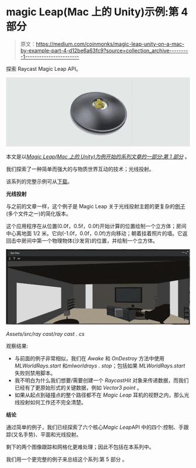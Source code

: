# magic Leap(Mac 上的 Unity)示例:第 4 部分

> 原文：<https://medium.com/coinmonks/magic-leap-unity-on-a-mac-by-example-part-4-d12be6a63fc9?source=collection_archive---------1----------------------->

探索 Raycast Magic Leap API。

![](img/1ed814fbd867a6bff5e7e4178a8ef51a.png)

本文是以[*Magic Leap(Mac 上的 Unity)为例开始的系列文章的一部分:第 1 部分*](/@johntucker_48673/magic-leap-unity-on-a-mac-by-example-part-1-fc3188f0e964) 。

我们探索了一种简单而强大的与物质世界互动的技术；光线投射。

该系列的完整示例可从[下载](https://github.com/larkintuckerllc/magic-leap-patterns)。

**光线投射**

与之前的文章一样，这个例子是 Magic Leap 关于光线投射主题的更复杂的[例子](https://github.com/larkintuckerllc/magic-leap-patterns/blob/master/Assets/MagicLeap/CoreComponents/BaseRaycast.cs)(多个文件之一)的简化版本。

这个应用程序在从位置(0.0f，0.5f，0.0f)开始计算的位置绘制一个立方体；房间中心离地面 1/2 米。它向(-1.0f，0.0f，0.0f)方向移动；朝着挂着照片的墙。它返回击中房间中第一个物理物体(沙发背)的位置，并绘制一个立方体。

![](img/c4e04c5e052f56889a7dff3aea5cadae.png)

*Assets/src/ray cast/ray cast . cs*

观察结果:

*   与前面的例子非常相似，我们在 *Awake* 和 *OnDestroy* 方法中使用 *MLWorldRays.start* 和*mlworldrays . stop*；包括如果 *MLWorldRays.start* 失败则禁用脚本。
*   我不明白为什么我们想要/需要创建一个 *RaycastHit* 对象来传递数据，而我们已经有了更原始形式的关键数据，例如 *Vector3* *point* 。
*   如果从起点到碰撞点的整个路径都不在 *Magic Leap* 耳机的视野之内，那么光线投射如何工作还不完全清楚。

**结论**

通过简单的例子，我们已经探索了六个核心*Magic Leap*API 中的四个:控制、手跟踪(又名手势)、平面和光线投射。

剩下的两个图像跟踪和网格化更难处理；因此不包括在本系列中。

我们用一个更完整的例子来总结这个系列:第 5 部分 。
